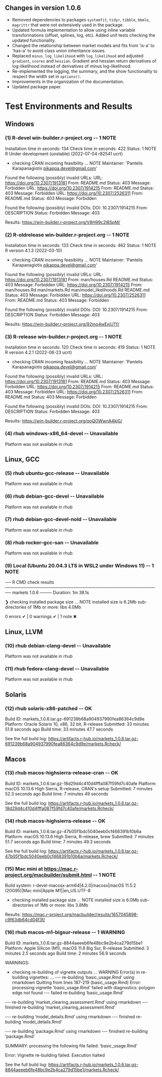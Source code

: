 ## Changes in version 1.0.6

* Removed dependencies to packages `systemfit`,  `tidyr`, `tibble`, `bbmle`, `magrittr` that were not extensively used in the package. 
* Updated formula implementation to allow using inline variable transformations (offset, splines, log, etc). Added unit tests checking the updated functionality.
* Changed the relationship between market models and fits from 'is-a' to 'has-a' to avoid class union inheritance issues.
* Replaced `minus_log_likelihood` with `log_likelihood` and adjusted `gradient`, `scores` and `hessian`. Gradient and hessian return derivatives of log-likelihood instead of derivatives of minus log-likelihood.
* Re-implemented the logging, the summary, and the show functionality to respect the width set in `options()`.
* Improvements in the organization of the documentation.
* Updated package paper.

# Test Environments and Results
## Windows
### (1) R-devel win-builder.r-project.org -- 1 NOTE
Installation time in seconds: 134
Check time in seconds: 422
Status: 1 NOTE
R Under development (unstable) (2022-07-04 r82541 ucrt)

* checking CRAN incoming feasibility ... NOTE
Maintainer: 'Pantelis Karapanagiotis <pikappa.devel@gmail.com>'

Found the following (possibly) invalid URLs:
  URL: https://doi.org/10.2307/1913181
    From: README.md
    Status: 403
    Message: Forbidden
  URL: https://doi.org/10.2307/1914215
    From: README.md
    Status: 403
    Message: Forbidden
  URL: https://doi.org/10.2307/2526311
    From: README.md
    Status: 403
    Message: Forbidden

Found the following (possibly) invalid DOIs:
  DOI: 10.2307/1914215
    From: DESCRIPTION
    Status: Forbidden
    Message: 403
	
Results: https://win-builder.r-project.org/V8H99c2I8SpM/

### (2) R-oldrelease win-builder.r-project.org -- 1 NOTE
Installation time in seconds: 133
Check time in seconds: 462
Status: 1 NOTE
R version 4.1.3 (2022-03-10)

* checking CRAN incoming feasibility ... NOTE
Maintainer: 'Pantelis Karapanagiotis <pikappa.devel@gmail.com>'

Found the following (possibly) invalid URLs:
  URL: https://doi.org/10.2307/1913181
    From: man/houses.Rd
          README.md
    Status: 403
    Message: Forbidden
  URL: https://doi.org/10.2307/1914215
    From: man/houses.Rd
          man/markets.Rd
          man/model_likelihoods.Rd
          README.md
    Status: 403
    Message: Forbidden
  URL: https://doi.org/10.2307/2526311
    From: README.md
    Status: 403
    Message: Forbidden

Found the following (possibly) invalid DOIs:
  DOI: 10.2307/1914215
    From: DESCRIPTION
    Status: Forbidden
    Message: 403

Results: https://win-builder.r-project.org/92mo4wExjUTf/

### (3) R-release win-builder.r-project.org -- 1 NOTE
Installation time in seconds: 120
Check time in seconds: 419
Status: 1 NOTE
R version 4.2.1 (2022-06-23 ucrt)

* checking CRAN incoming feasibility ... NOTE
Maintainer: 'Pantelis Karapanagiotis <pikappa.devel@gmail.com>'

Found the following (possibly) invalid URLs:
  URL: https://doi.org/10.2307/1913181
    From: README.md
    Status: 403
    Message: Forbidden
  URL: https://doi.org/10.2307/1914215
    From: README.md
    Status: 403
    Message: Forbidden
  URL: https://doi.org/10.2307/2526311
    From: README.md
    Status: 403
    Message: Forbidden

Found the following (possibly) invalid DOIs:
  DOI: 10.2307/1914215
    From: DESCRIPTION
    Status: Forbidden
    Message: 403
	
Results: https://win-builder.r-project.org/qoQOWwnA4kjG/

### (4) rhub windows-x86_64-devel -- Unavailable
Platform was not available in rhub
## Linux, GCC
### (5) rhub ubuntu-gcc-release -- Unavailable
Platform was not available in rhub

### (6) rhub debian-gcc-devel -- Unavailable
Platform was not available in rhub

### (7) rhub debian-gcc-devel-nold -- Unavailable
Platform was not available in rhub

### (8) rhub rocker-gcc-san -- Unavailable
Platform was not available in rhub

### (9) Local (Ubuntu 20.04.3 LTS in WSL2 under Windows 11) -- 1 NOTE
── R CMD check results ──────────────────────────────────────────────────── markets 1.0.6 ────
Duration: 1m 38.1s

❯ checking installed package size ... NOTE
    installed size is  6.2Mb
    sub-directories of 1Mb or more:
      libs   4.0Mb

0 errors ✔ | 0 warnings ✔ | 1 note ✖

## Linux, LLVM
### (10) rhub debian-clang-devel -- Unavailable
Platform was not available in rhub

### (11) rhub fedora-clang-devel -- Unavailable
Platform was not available in rhub

## Solaris
### (12) rhub solaris-x86-patched -- OK
Build ID:	markets_1.0.6.tar.gz-691239b68a904937990fea86364c9d9e
Platform:	Oracle Solaris 10, x86, 32 bit, R-release
Submitted:	33 minutes 51.8 seconds ago
Build time:	33 minutes 47.7 seconds

See the full build log: https://artifacts.r-hub.io/markets_1.0.6.tar.gz-691239b68a904937990fea86364c9d9e/markets.Rcheck/

## Macos
### (13) rhub macos-highsierra-release-cran -- OK
Build ID:	markets_1.0.6.tar.gz-18d29d4c410d4fffa087f59fd7c40afe
Platform:	macOS 10.13.6 High Sierra, R-release, CRAN's setup
Submitted:	7 minutes 52.3 seconds ago
Build time:	7 minutes 49 seconds


See the full build log: https://artifacts.r-hub.io/markets_1.0.6.tar.gz-18d29d4c410d4fffa087f59fd7c40afe/markets.Rcheck/

### (14) rhub macos-highsierra-release -- OK
Build ID:	markets_1.0.6.tar.gz-47b05f1bdc5040eeb0cf468391b10b6a
Platform:	macOS 10.13.6 High Sierra, R-release, brew
Submitted:	7 minutes 51.7 seconds ago
Build time:	7 minutes 49.3 seconds

See the full build log: https://artifacts.r-hub.io/markets_1.0.6.tar.gz-47b05f1bdc5040eeb0cf468391b10b6a/markets.Rcheck/

### (15) Mac mini at https://mac.r-project.org/macbuilder/submit.html -- 1 NOTE
Build system: r-devel-macosx-arm64|4.2.0|macosx|macOS 11.5.2 (20G95)|Mac mini|Apple M1||en_US.UTF-8

* checking installed package size ... NOTE
  installed size is  6.0Mb
  sub-directories of 1Mb or more:
    libs   3.8Mb
	
Results: https://mac.r-project.org/macbuilder/results/1657045898-c9f63db64cd04f3f/
### (16) rhub macos-m1-bigsur-release  -- 1 WARNING
Build ID:	markets_1.0.6.tar.gz-8844aeeeb6fe48bc9e2b4ca279d15be1
Platform:	Apple Silicon (M1), macOS 11.6 Big Sur, R-release
Submitted:	3 minutes 2.5 seconds ago
Build time:	2 minutes 56.9 seconds

WARNINGS:
* checking re-building of vignette outputs ... WARNING
Error(s) in re-building vignettes:
  ...
--- re-building ‘basic_usage.Rmd’ using rmarkdown
Quitting from lines 187-219 (basic_usage.Rmd) 
Error: processing vignette 'basic_usage.Rmd' failed with diagnostics:
polygon edge not found
--- failed re-building ‘basic_usage.Rmd’

--- re-building ‘market_clearing_assessment.Rmd’ using rmarkdown
--- finished re-building ‘market_clearing_assessment.Rmd’

--- re-building ‘model_details.Rmd’ using rmarkdown
--- finished re-building ‘model_details.Rmd’

--- re-building ‘package.Rmd’ using rmarkdown
--- finished re-building ‘package.Rmd’

SUMMARY: processing the following file failed:
  ‘basic_usage.Rmd’

Error: Vignette re-building failed.
Execution halted

See the full build log: https://artifacts.r-hub.io/markets_1.0.6.tar.gz-8844aeeeb6fe48bc9e2b4ca279d15be1/markets.Rcheck/
